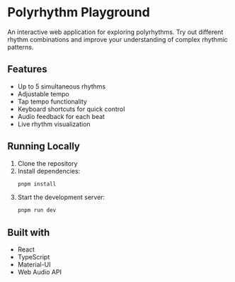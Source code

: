# Polyrhythm Playground

An interactive web application for exploring polyrhythms. Try out different rhythm combinations and improve your understanding of complex rhythmic patterns.

## Features

- Up to 5 simultaneous rhythms
- Adjustable tempo
- Tap tempo functionality
- Keyboard shortcuts for quick control
- Audio feedback for each beat
- Live rhythm visualization

## Running Locally

1. Clone the repository
2. Install dependencies:
   ```bash
   pnpm install
   ```
3. Start the development server:
   ```bash
   pnpm run dev
   ```

## Built with
- React
- TypeScript
- Material-UI
- Web Audio API